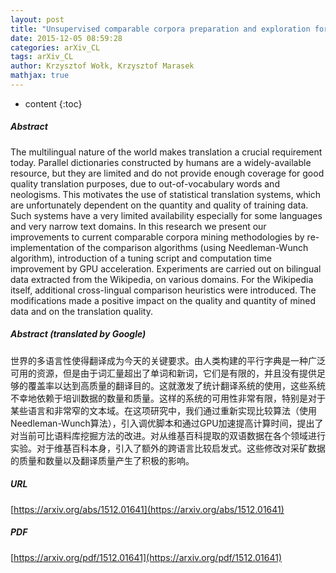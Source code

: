 ```yaml
---
layout: post
title: "Unsupervised comparable corpora preparation and exploration for bi-lingual translation equivalents"
date: 2015-12-05 08:59:28
categories: arXiv_CL
tags: arXiv_CL
author: Krzysztof Wołk, Krzysztof Marasek
mathjax: true
---
```


* content
{:toc}

##### Abstract
The multilingual nature of the world makes translation a crucial requirement today. Parallel dictionaries constructed by humans are a widely-available resource, but they are limited and do not provide enough coverage for good quality translation purposes, due to out-of-vocabulary words and neologisms. This motivates the use of statistical translation systems, which are unfortunately dependent on the quantity and quality of training data. Such systems have a very limited availability especially for some languages and very narrow text domains. In this research we present our improvements to current comparable corpora mining methodologies by re- implementation of the comparison algorithms (using Needleman-Wunch algorithm), introduction of a tuning script and computation time improvement by GPU acceleration. Experiments are carried out on bilingual data extracted from the Wikipedia, on various domains. For the Wikipedia itself, additional cross-lingual comparison heuristics were introduced. The modifications made a positive impact on the quality and quantity of mined data and on the translation quality.

##### Abstract (translated by Google)
世界的多语言性使得翻译成为今天的关键要求。由人类构建的平行字典是一种广泛可用的资源，但是由于词汇量超出了单词和新词，它们是有限的，并且没有提供足够的覆盖率以达到高质量的翻译目的。这就激发了统计翻译系统的使用，这些系统不幸地依赖于培训数据的数量和质量。这样的系统的可用性非常有限，特别是对于某些语言和非常窄的文本域。在这项研究中，我们通过重新实现比较算法（使用Needleman-Wunch算法），引入调优脚本和通过GPU加速提高计算时间，提出了对当前可比语料库挖掘方法的改进。对从维基百科提取的双语数据在各个领域进行实验。对于维基百科本身，引入了额外的跨语言比较启发式。这些修改对采矿数据的质量和数量以及翻译质量产生了积极的影响。

##### URL
[https://arxiv.org/abs/1512.01641](https://arxiv.org/abs/1512.01641)

##### PDF
[https://arxiv.org/pdf/1512.01641](https://arxiv.org/pdf/1512.01641)

